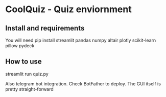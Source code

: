 # CoolQuiz - Quiz enviornment

## Install and requirements
You will need pip install streamlit pandas numpy altair plotly scikit-learn pillow pydeck


## How to use
streamlit run quiz.py

Also telegram bot integration. Check BotFather to deploy.
The GUI itself is pretty straight-forward
